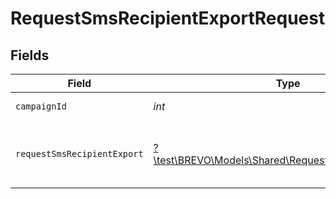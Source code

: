 # RequestSmsRecipientExportRequest


## Fields

| Field                                                                                                    | Type                                                                                                     | Required                                                                                                 | Description                                                                                              |
| -------------------------------------------------------------------------------------------------------- | -------------------------------------------------------------------------------------------------------- | -------------------------------------------------------------------------------------------------------- | -------------------------------------------------------------------------------------------------------- |
| `campaignId`                                                                                             | *int*                                                                                                    | :heavy_check_mark:                                                                                       | id of the campaign                                                                                       |
| `requestSmsRecipientExport`                                                                              | [?\test\BREVO\Models\Shared\RequestSmsRecipientExport](../../models/shared/RequestSmsRecipientExport.md) | :heavy_minus_sign:                                                                                       | Values to send for a recipient export request                                                            |